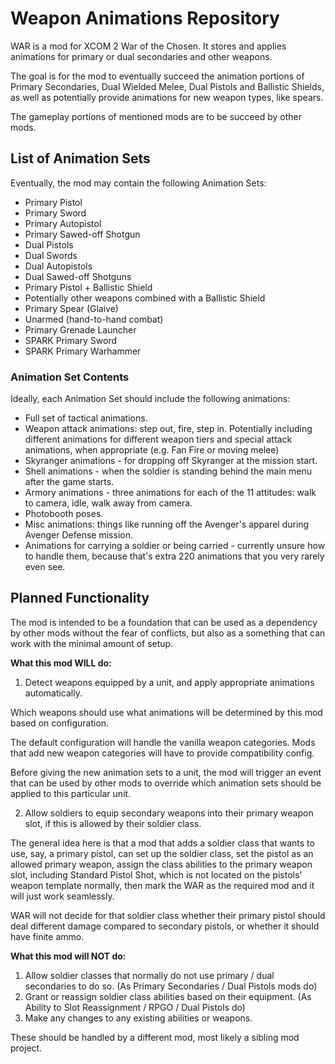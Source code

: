 #  Weapon Animations Repository

WAR is a mod for XCOM 2 War of the Chosen. It stores and applies animations for primary or dual secondaries and other weapons.

The goal is for the mod to eventually succeed the animation portions of Primary Secondaries, Dual Wielded Melee, Dual Pistols and Ballistic Shields, as well as potentially provide animations for new weapon types, like spears. 

The gameplay portions of mentioned mods are to be succeed by other mods.

## List of Animation Sets

Eventually, the mod may contain the following Animation Sets:
- Primary Pistol
- Primary Sword
- Primary Autopistol
- Primary Sawed-off Shotgun
- Dual Pistols
- Dual Swords
- Dual Autopistols
- Dual Sawed-off Shotguns
- Primary Pistol + Ballistic Shield
- Potentially other weapons combined with a Ballistic Shield
- Primary Spear (Glaive)
- Unarmed (hand-to-hand combat)
- Primary Grenade Launcher
- SPARK Primary Sword
- SPARK Primary Warhammer

### Animation Set Contents

Ideally, each Animation Set should include the following animations:
- Full set of tactical animations.
- Weapon attack animations: step out, fire, step in. Potentially including different animations for different weapon tiers and special attack animations, when appropriate (e.g. Fan Fire or moving melee)
- Skyranger animations - for dropping off Skyranger at the mission start.
- Shell animations - when the soldier is standing behind the main menu after the game starts.
- Armory animations - three animations for each of the 11 attitudes: walk to camera, idle, walk away from camera.
- Photobooth poses.
- Misc animations: things like running off the Avenger's apparel during Avenger Defense mission.
- Animations for carrying a soldier or being carried - currently unsure how to handle them, because that's extra 220 animations that you very rarely even see.

## Planned Functionality

The mod is intended to be a foundation that can be used as a dependency by other mods without the fear of conflicts, but also as a something that can work with the minimal amount of setup.

**What this mod WILL do:**

1) Detect weapons equipped by a unit, and apply appropriate animations automatically.

Which weapons should use what animations will be determined by this mod based on configuration.

The default configuration will handle the vanilla weapon categories. Mods that add new weapon categories will have to provide compatibility config. 

Before giving the new animation sets to a unit, the mod will trigger an event that can be used by other mods to override which animation sets should be applied to this particular unit.

2) Allow soldiers to equip secondary weapons into their primary weapon slot, if this is allowed by their soldier class.

The general idea here is that a mod that adds a soldier class that wants to use, say, a primary pistol, can set up the soldier class, set the pistol as an allowed primary weapon, assign the class abilities to the primary weapon slot, including Standard Pistol Shot, which is not located on the pistols' weapon template normally, then mark the WAR as the required mod and it will just work seamlessly.

WAR will not decide for that soldier class whether their primary pistol should deal different damage compared to secondary pistols, or whether it should have finite ammo.

**What this mod will NOT do:**

1) Allow soldier classes that normally do not use primary / dual secondaries to do so. (As Primary Secondaries / Dual Pistols mods do)
2) Grant or reassign soldier class abilities based on their equipment. (As Ability to Slot Reassignment / RPGO / Dual Pistols do)
3) Make any changes to any existing abilities or weapons.

These should be handled by a different mod, most likely a sibling mod project.
